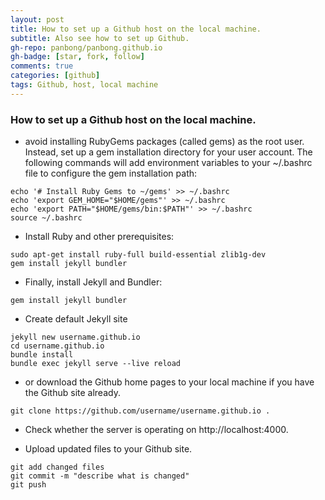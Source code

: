```yaml
---
layout: post
title: How to set up a Github host on the local machine.
subtitle: Also see how to set up Github.
gh-repo: panbong/panbong.github.io
gh-badge: [star, fork, follow]
comments: true
categories: [github]
tags: Github, host, local machine
---
```


### How to set up a Github host on the local machine.

- avoid installing RubyGems packages (called gems) as the root user. Instead, set up a gem installation directory for your user account. The following commands will add environment variables to your ~/.bashrc file to configure the gem installation path:

```
echo '# Install Ruby Gems to ~/gems' >> ~/.bashrc
echo 'export GEM_HOME="$HOME/gems"' >> ~/.bashrc
echo 'export PATH="$HOME/gems/bin:$PATH"' >> ~/.bashrc
source ~/.bashrc
```

- Install Ruby and other prerequisites:

```
sudo apt-get install ruby-full build-essential zlib1g-dev
gem install jekyll bundler
```

- Finally, install Jekyll and Bundler:

```
gem install jekyll bundler
```

- Create default Jekyll site

```
jekyll new username.github.io
cd username.github.io
bundle install
bundle exec jekyll serve --live reload

```

- or download the Github home pages to your local machine if you have the Github site already.

```
git clone https://github.com/username/username.github.io .
```

- Check whether the server is operating on http://localhost:4000.

- Upload updated files to your Github site.

```
git add changed files
git commit -m "describe what is changed"
git push
```
